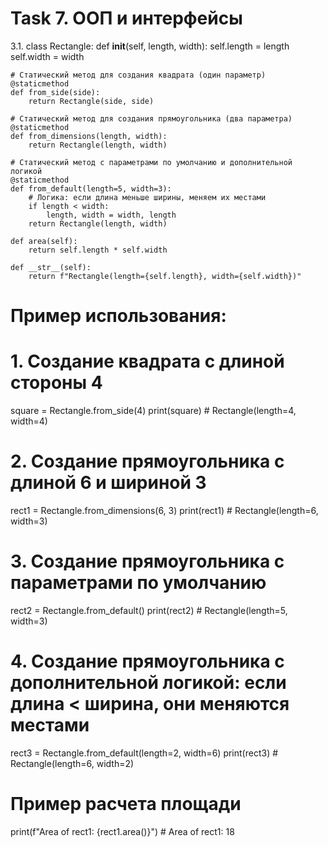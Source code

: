 # Task 7. ООП и интерфейсы

3.1. 
class Rectangle:
    def __init__(self, length, width):
        self.length = length
        self.width = width

    # Статический метод для создания квадрата (один параметр)
    @staticmethod
    def from_side(side):
        return Rectangle(side, side)

    # Статический метод для создания прямоугольника (два параметра)
    @staticmethod
    def from_dimensions(length, width):
        return Rectangle(length, width)

    # Статический метод с параметрами по умолчанию и дополнительной логикой
    @staticmethod
    def from_default(length=5, width=3):
        # Логика: если длина меньше ширины, меняем их местами
        if length < width:
            length, width = width, length
        return Rectangle(length, width)

    def area(self):
        return self.length * self.width

    def __str__(self):
        return f"Rectangle(length={self.length}, width={self.width})"

# Пример использования:

# 1. Создание квадрата с длиной стороны 4
square = Rectangle.from_side(4)
print(square)  # Rectangle(length=4, width=4)

# 2. Создание прямоугольника с длиной 6 и шириной 3
rect1 = Rectangle.from_dimensions(6, 3)
print(rect1)  # Rectangle(length=6, width=3)

# 3. Создание прямоугольника с параметрами по умолчанию
rect2 = Rectangle.from_default()
print(rect2)  # Rectangle(length=5, width=3)

# 4. Создание прямоугольника с дополнительной логикой: если длина < ширина, они меняются местами
rect3 = Rectangle.from_default(length=2, width=6)
print(rect3)  # Rectangle(length=6, width=2)

# Пример расчета площади
print(f"Area of rect1: {rect1.area()}")  # Area of rect1: 18



